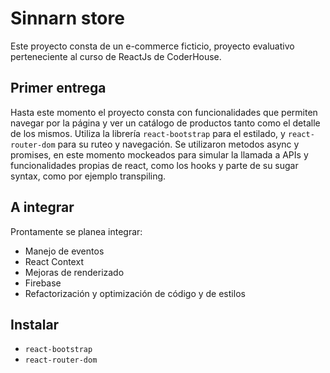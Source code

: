# Sinnarn store

Este proyecto consta de un e-commerce ficticio, proyecto evaluativo perteneciente al curso de ReactJs de CoderHouse.

## Primer entrega

Hasta este momento el proyecto consta con funcionalidades que permiten navegar por la página y ver un catálogo de productos tanto como el detalle de los mismos. Utiliza la librería `react-bootstrap` para el estilado, y `react-router-dom` para su ruteo y navegación. 
Se utilizaron metodos async y promises, en este momento mockeados para simular la llamada a APIs y funcionalidades propias de react, como los hooks y parte de su sugar syntax, como por ejemplo transpiling.

## A integrar

Prontamente se planea integrar: 
- Manejo de eventos
- React Context
- Mejoras de renderizado
- Firebase 
- Refactorización y optimización de código y de estilos

## Instalar

- `react-bootstrap`
- `react-router-dom`